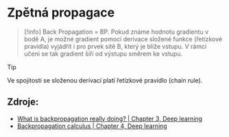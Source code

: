 # Zpětná propagace

> [!info] Back Propagation = BP. 
Pokud známe hodnotu gradientu v bodě A, je možné gradient pomocí derivace složené funkce (řetízkové pravidla) vyjádřit i pro prvek sítě B, který je blíže vstupu. V rámci učení se tak gradient šíří od výstupu směrem ke vstupu. 

> [!tip]
>Ve spojitosti se složenou derivací platí řetízkové pravidlo (chain rule).

## Zdroje:
- [What is backpropagation really doing? | Chapter 3, Deep learning](https://www.youtube.com/watch?v=Ilg3gGewQ5U)
- [Backpropagation calculus | Chapter 4, Deep learning](https://www.youtube.com/watch?v=tIeHLnjs5U8)